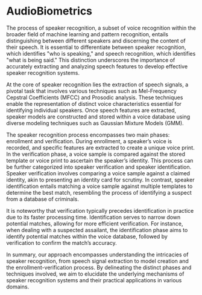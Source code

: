 # AudioBiometrics
The process of speaker recognition, a subset of voice recognition within the broader field of machine learning and pattern recognition, entails distinguishing between different speakers and discerning the content of their speech. It is essential to differentiate between speaker recognition, which identifies "who is speaking," and speech recognition, which identifies "what is being said." This distinction underscores the importance of accurately extracting and analyzing speech features to develop effective speaker recognition systems.

At the core of speaker recognition lies the extraction of speech signals, a pivotal task that involves various techniques such as Mel-Frequency Cepstral Coefficients (MFCC) and Prosodic analysis. These techniques enable the representation of distinct voice characteristics essential for identifying individual speakers. Once speech features are extracted, speaker models are constructed and stored within a voice database using diverse modeling techniques such as Gaussian Mixture Models (GMM).

The speaker recognition process encompasses two main phases: enrollment and verification. During enrollment, a speaker’s voice is recorded, and specific features are extracted to create a unique voice print. In the verification phase, a voice sample is compared against the stored template or voice print to ascertain the speaker’s identity. This process can be further categorized into speaker verification and speaker identification. Speaker verification involves comparing a voice sample against a claimed identity, akin to presenting an identity card for scrutiny. In contrast, speaker identification entails matching a voice sample against multiple templates to determine the best match, resembling the process of identifying a suspect from a database of criminals.

It is noteworthy that verification typically precedes identification in practice due to its faster processing time. Identification serves to narrow down potential matches, allowing for more efficient verification. For instance, when dealing with a suspected assailant, the identification phase aims to identify potential matches within the voice database, followed by verification to confirm the match’s accuracy.

In summary, our approach encompasses understanding the intricacies of speaker recognition, from speech signal extraction to model creation and the enrollment-verification process. By delineating the distinct phases and techniques involved, we aim to elucidate the underlying mechanisms of speaker recognition systems and their practical applications in various domains.
